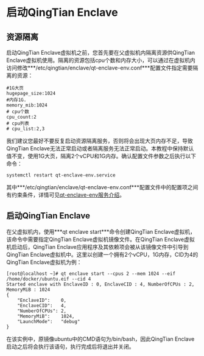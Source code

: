 # 启动QingTian Enclave<a name="ecs_03_1408"></a>

## 资源隔离<a name="zh-cn_topic_0000001409273457_section2901123412225"></a>

启动QingTian Enclave虚拟机之前，您首先要在父虚拟机内隔离资源供QingTian Enclave虚拟机使用。隔离的资源包括cpu个数和内存大小，可以通过在虚拟机内访问修改**\*/etc/qingtian/enclave/qt-enclave-env.conf\***配置文件指定需要隔离的资源：

```
#1G大页  
hugepage_size:1024  
#内存1G.  
memory_mib:1024  
# cpu个数  
cpu_count:2  
# cpu列表  
# cpu_list:2,3
```

我们建议您最好不要反复启动资源隔离服务，否则将会出现大页内存不足，导致QingTian Enclave无法正常启动或者隔离服务无法正常启动。本教程中保持默认值不变，使用1G大页，隔离2个vCPU和1G内存。确认配置文件参数之后执行以下命令：

```
systemctl restart qt-enclave-env.service
```

其中**\*/etc/qingtian/enclave/qt-enclave-env.conf\***配置文件中的配置项之间有约束条件，详情可见[qt-enclave-env服务介绍](qt-enclave-env工具介绍.md)。

## 启动QingTian Enclave<a name="zh-cn_topic_0000001409273457_section18881215132415"></a>

在父虚拟机内，使用**\*qt enclave start\***命令创建QingTian Enclave虚拟机，该命令中需要指定QingTian Enclave虚拟机镜像文件。在QingTian Enclave虚拟机启动后，QingTian Enclave应用程序及其依赖项会被从该镜像文件中引导到QingTian Enclave虚拟机中。这里以创建一个拥有2个vCPU，1G内存，CID为4的QingTian Enclave虚拟机为例：

```
[root@localhost ~]# qt enclave start --cpus 2 --mem 1024 --eif /home/docker/ubuntu.eif --cid 4
Started enclave with EnclaveID : 0, EnclaveCID : 4, NumberOfCPUs : 2, MemoryMiB : 1024
{
    "EnclaveID":    0,
    "EnclaveCID":   4,
    "NumberOfCPUs": 2,
    "MemoryMiB":    1024,
    "LaunchMode":   "debug"
}
```

在该实例中，原镜像ubuntu中的CMD语句为/bin/bash，因此QingTian Enclave启动之后将会执行该语句，执行完成后将退出并关闭。

